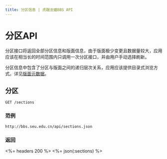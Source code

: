 ```yaml
---
title: 分区信息 | 虎踞龙蟠BBS API
---
```


# 分区API

分区接口将返回全部分区信息和版面信息，由于版面极少变更且数据量较大，应用应该在相当长的时间范围内只调用一次分区接口，并由用户手动选择刷新。

分区信息中包含了分区与版面之间的递归层次关系，应用应该提供目录式浏览方式。详见[版面元数据](/api-documentaion/models/)。

## 分区

    GET /sections

### 范例

    http://bbs.seu.edu.cn/api/sections.json

### 返回

<%= headers 200 %>
<%= json(:sections) %>
